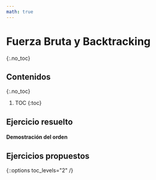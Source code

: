 ```yaml
---
math: true
---
```


# Fuerza Bruta y Backtracking
{:.no_toc}


## Contenidos
{:.no_toc}

1. TOC
{:toc}


## Ejercicio resuelto

#### Demostración del orden

## Ejercicios propuestos


{::options toc_levels="2" /}
